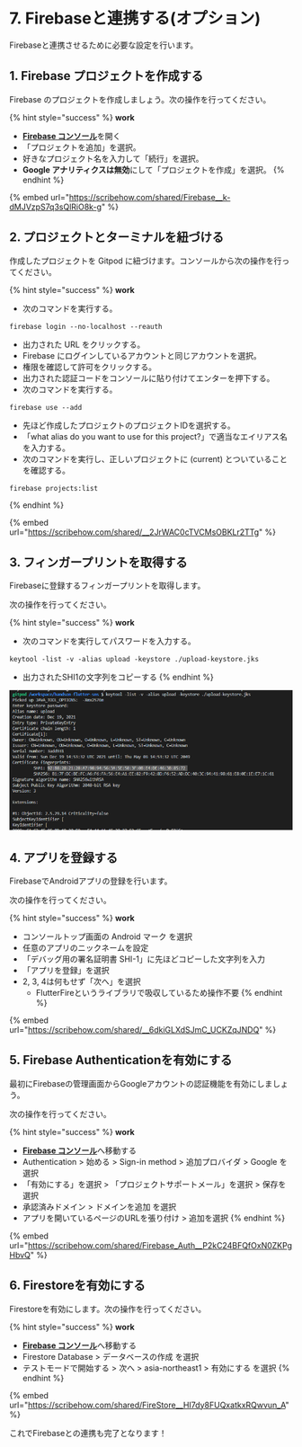 # 7. Firebaseと連携する(オプション)

Firebaseと連携させるために必要な設定を行います。

## 1. Firebase プロジェクトを作成する

Firebase のプロジェクトを作成しましょう。次の操作を行ってください。

{% hint style="success" %}
**work**

* [**Firebase コンソール**](https://console.firebase.google.com)を開く
* 「プロジェクトを追加」を選択。
* 好きなプロジェクト名を入力して「続行」を選択。
* **Google アナリティクスは無効**にして「プロジェクトを作成」を選択。
{% endhint %}

{% embed url="https://scribehow.com/shared/Firebase__k-dMJVzpS7q3sQlRiO8k-g" %}

## 2. プロジェクトとターミナルを紐づける

作成したプロジェクトを Gitpod に紐づけます。コンソールから次の操作を行ってください。

{% hint style="success" %}
**work**

* 次のコマンドを実行する。

```
firebase login --no-localhost --reauth
```

* 出力された URL をクリックする。
* Firebase にログインしているアカウントと同じアカウントを選択。
* 権限を確認して許可をクリックする。
* 出力された認証コードをコンソールに貼り付けてエンターを押下する。
* 次のコマンドを実行する。

```
firebase use --add
```

* 先ほど作成したプロジェクトのプロジェクトIDを選択する。
* 「what alias do you want to use for this project?」で適当なエイリアス名を入力する。
* 次のコマンドを実行し、正しいプロジェクトに (current) とついていることを確認する。

```
firebase projects:list
```
{% endhint %}

{% embed url="https://scribehow.com/shared/__2JrWAC0cTVCMsOBKLr2TTg" %}

## 3. フィンガープリントを取得する

Firebaseに登録するフィンガープリントを取得します。

次の操作を行ってください。

{% hint style="success" %}
**work**

* 次のコマンドを実行してパスワードを入力する。

```
keytool -list -v -alias upload -keystore ./upload-keystore.jks
```

* 出力されたSHI1の文字列をコピーする
{% endhint %}

![](<.gitbook/assets/image (7) (1).png>)

## 4. アプリを登録する

FirebaseでAndroidアプリの登録を行います。

次の操作を行ってください。

{% hint style="success" %}
**work**

* コンソールトップ画面の Android マーク を選択
* 任意のアプリのニックネームを設定
* 「デバッグ用の署名証明書 SHI-1」に先ほどコピーした文字列を入力
* 「アプリを登録」を選択
* 2, 3, 4は何もせず「次へ」を選択
  * FlutterFireというライブラリで吸収しているため操作不要
{% endhint %}

{% embed url="https://scribehow.com/shared/__6dkiGLXdSJmC_UCKZqJNDQ" %}

## 5. Firebase Authenticationを有効にする

最初にFirebaseの管理画面からGoogleアカウントの認証機能を有効にしましょう。

次の操作を行ってください。

{% hint style="success" %}
**work**

* [**Firebase コンソール**](https://console.firebase.google.com)へ移動する
* Authentication > 始める > Sign-in method > 追加プロバイダ > Google を選択
* 「有効にする」を選択 > 「プロジェクトサポートメール」を選択 > 保存を選択
* 承認済みドメイン > ドメインを追加 を選択
* アプリを開いているページのURLを張り付け > 追加を選択
{% endhint %}

{% embed url="https://scribehow.com/shared/Firebase_Auth__P2kC24BFQfOxN0ZKPgHbvQ" %}

## 6. Firestoreを有効にする

Firestoreを有効にします。次の操作を行ってください。

{% hint style="success" %}
**work**

* [**Firebase コンソール**](https://console.firebase.google.com)へ移動する
* Firestore Database > データベースの作成 を選択
* テストモードで開始する > 次へ > asia-northeast1 > 有効にする を選択
{% endhint %}

{% embed url="https://scribehow.com/shared/FireStore__HI7dy8FUQxatkxRQwvun_A" %}

これでFirebaseとの連携も完了となります！
